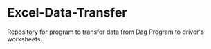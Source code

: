 # Excel-Data-Transfer
Repository for program to transfer data from Dag Program to driver's worksheets.
